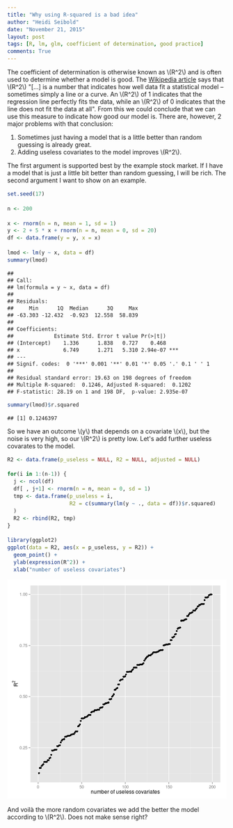 ```yaml
---
title: "Why using R-squared is a bad idea"
author: "Heidi Seibold"
date: "November 21, 2015"
layout: post
tags: [R, lm, glm, coefficient of determination, good practice]
comments: True
---
```


The coefficient of determination is otherwise known as \\(R^2\\) and is often used to 
determine whether a model is good.
The [Wikipedia article](https://en.wikipedia.org/wiki/Coefficient_of_determination) 
says that \\(R^2\\) "[...]  is a number that indicates how well data fit a statistical model –
sometimes simply a line or a curve. An \\(R^2\\) of 1 indicates that the regression line perfectly
fits the data, while an \\(R^2\\) of 0 indicates that the line does not fit the data at all".
From this we could conclude that we can use this measure to indicate how good our model
is. There are, however, 2 major problems with that conclusion:

1. Sometimes just having a model that is a little better than random guessing is already
great.
2. Adding useless covariates to the model improves \\(R^2\\).

The first argument is supported best by the example stock market. If I have a model
that is just a little bit better than random guessing, I will be rich.
The second argument I want to show on an example.


```r
set.seed(17)

n <- 200

x <- rnorm(n = n, mean = 1, sd = 1)
y <- 2 + 5 * x + rnorm(n = n, mean = 0, sd = 20)
df <- data.frame(y = y, x = x)

lmod <- lm(y ~ x, data = df)
summary(lmod)
```

```
## 
## Call:
## lm(formula = y ~ x, data = df)
## 
## Residuals:
##     Min      1Q  Median      3Q     Max 
## -63.303 -12.432  -0.923  12.558  58.839 
## 
## Coefficients:
##             Estimate Std. Error t value Pr(>|t|)    
## (Intercept)    1.336      1.838   0.727    0.468    
## x              6.749      1.271   5.310 2.94e-07 ***
## ---
## Signif. codes:  0 '***' 0.001 '**' 0.01 '*' 0.05 '.' 0.1 ' ' 1
## 
## Residual standard error: 19.63 on 198 degrees of freedom
## Multiple R-squared:  0.1246,	Adjusted R-squared:  0.1202 
## F-statistic: 28.19 on 1 and 198 DF,  p-value: 2.935e-07
```

```r
summary(lmod)$r.squared
```

```
## [1] 0.1246397
```

So we have an outcome \\(y\\) that depends on a covariate \\(x\\), but the noise is 
very high, so our \\(R^2\\) is pretty low. Let's add further useless covarates to the
model.



```r
R2 <- data.frame(p_useless = NULL, R2 = NULL, adjusted = NULL)

for(i in 1:(n-1)) {
  j <- ncol(df)
  df[ , j+1] <- rnorm(n = n, mean = 0, sd = 1)
  tmp <- data.frame(p_useless = i,
                    R2 = c(summary(lm(y ~ ., data = df))$r.squared)
  )
  R2 <- rbind(R2, tmp)
}

library(ggplot2)
ggplot(data = R2, aes(x = p_useless, y = R2)) + 
  geom_point() + 
  ylab(expression(R^2)) + 
  xlab("number of useless covariates")
```

![plot of chunk unnamed-chunk-2](/figure/source/2015-11-21-R-squared/unnamed-chunk-2-1.png) 

And voilà the more random covariates we add the better the model according to \\(R^2\\).
Does not make sense right?

